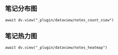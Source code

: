 
## 笔记分布图
```dataviewjs
await dv.view("_plugin/dataview/notes_count_view")
```


## 笔记热力图

```dataviewjs
await dv.view("_plugin/dataview/notes_heatmap")
```

